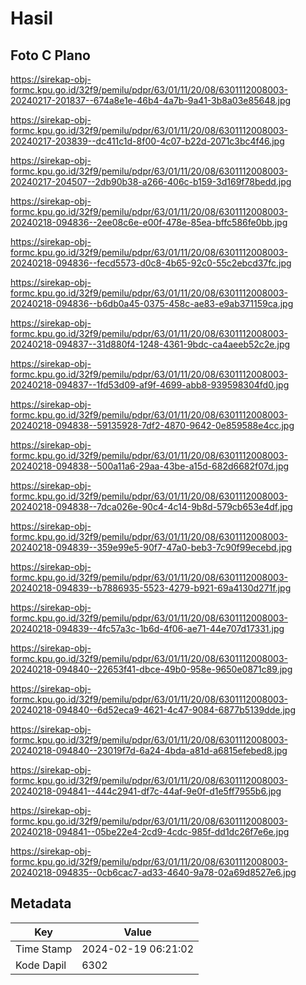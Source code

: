 # Hasil

## Foto C Plano

https://sirekap-obj-formc.kpu.go.id/32f9/pemilu/pdpr/63/01/11/20/08/6301112008003-20240217-201837--674a8e1e-46b4-4a7b-9a41-3b8a03e85648.jpg

https://sirekap-obj-formc.kpu.go.id/32f9/pemilu/pdpr/63/01/11/20/08/6301112008003-20240217-203839--dc411c1d-8f00-4c07-b22d-2071c3bc4f46.jpg

https://sirekap-obj-formc.kpu.go.id/32f9/pemilu/pdpr/63/01/11/20/08/6301112008003-20240217-204507--2db90b38-a266-406c-b159-3d169f78bedd.jpg

https://sirekap-obj-formc.kpu.go.id/32f9/pemilu/pdpr/63/01/11/20/08/6301112008003-20240218-094836--2ee08c6e-e00f-478e-85ea-bffc586fe0bb.jpg

https://sirekap-obj-formc.kpu.go.id/32f9/pemilu/pdpr/63/01/11/20/08/6301112008003-20240218-094836--fecd5573-d0c8-4b65-92c0-55c2ebcd37fc.jpg

https://sirekap-obj-formc.kpu.go.id/32f9/pemilu/pdpr/63/01/11/20/08/6301112008003-20240218-094836--b6db0a45-0375-458c-ae83-e9ab371159ca.jpg

https://sirekap-obj-formc.kpu.go.id/32f9/pemilu/pdpr/63/01/11/20/08/6301112008003-20240218-094837--31d880f4-1248-4361-9bdc-ca4aeeb52c2e.jpg

https://sirekap-obj-formc.kpu.go.id/32f9/pemilu/pdpr/63/01/11/20/08/6301112008003-20240218-094837--1fd53d09-af9f-4699-abb8-939598304fd0.jpg

https://sirekap-obj-formc.kpu.go.id/32f9/pemilu/pdpr/63/01/11/20/08/6301112008003-20240218-094838--59135928-7df2-4870-9642-0e859588e4cc.jpg

https://sirekap-obj-formc.kpu.go.id/32f9/pemilu/pdpr/63/01/11/20/08/6301112008003-20240218-094838--500a11a6-29aa-43be-a15d-682d6682f07d.jpg

https://sirekap-obj-formc.kpu.go.id/32f9/pemilu/pdpr/63/01/11/20/08/6301112008003-20240218-094838--7dca026e-90c4-4c14-9b8d-579cb653e4df.jpg

https://sirekap-obj-formc.kpu.go.id/32f9/pemilu/pdpr/63/01/11/20/08/6301112008003-20240218-094839--359e99e5-90f7-47a0-beb3-7c90f99ecebd.jpg

https://sirekap-obj-formc.kpu.go.id/32f9/pemilu/pdpr/63/01/11/20/08/6301112008003-20240218-094839--b7886935-5523-4279-b921-69a4130d271f.jpg

https://sirekap-obj-formc.kpu.go.id/32f9/pemilu/pdpr/63/01/11/20/08/6301112008003-20240218-094839--4fc57a3c-1b6d-4f06-ae71-44e707d17331.jpg

https://sirekap-obj-formc.kpu.go.id/32f9/pemilu/pdpr/63/01/11/20/08/6301112008003-20240218-094840--22653f41-dbce-49b0-958e-9650e0871c89.jpg

https://sirekap-obj-formc.kpu.go.id/32f9/pemilu/pdpr/63/01/11/20/08/6301112008003-20240218-094840--6d52eca9-4621-4c47-9084-6877b5139dde.jpg

https://sirekap-obj-formc.kpu.go.id/32f9/pemilu/pdpr/63/01/11/20/08/6301112008003-20240218-094840--23019f7d-6a24-4bda-a81d-a6815efebed8.jpg

https://sirekap-obj-formc.kpu.go.id/32f9/pemilu/pdpr/63/01/11/20/08/6301112008003-20240218-094841--444c2941-df7c-44af-9e0f-d1e5ff7955b6.jpg

https://sirekap-obj-formc.kpu.go.id/32f9/pemilu/pdpr/63/01/11/20/08/6301112008003-20240218-094841--05be22e4-2cd9-4cdc-985f-dd1dc26f7e6e.jpg

https://sirekap-obj-formc.kpu.go.id/32f9/pemilu/pdpr/63/01/11/20/08/6301112008003-20240218-094835--0cb6cac7-ad33-4640-9a78-02a69d8527e6.jpg


## Metadata

| Key        | Value               |
| ---------- | ------------------- |
| Time Stamp | 2024-02-19 06:21:02 |
| Kode Dapil | 6302                |



